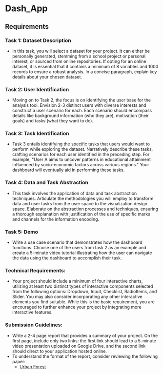 # Dash_App

## Requirements
### Task 1: Dataset Description
- In this task, you will select a dataset for your project. It can either be personally generated, stemming from a school project or personal interest, or sourced from online repositories. If opting for an online dataset, it is essential that it contains a minimum of 8 variables and 1000 records to ensure a robust analysis. In a concise paragraph, explain key details about your chosen dataset.

### Task 2: User Identification
- Moving on to Task 2, the focus is on identifying the user base for the analysis tool. Envision 2-3 distinct users with diverse interests and construct a user scenario for each. Each scenario should encompass details like background information (who they are), motivation (their goals) and tasks (what they want to do). 

### Task 3: Task Identification
- Task 3 entails identifying the specific tasks that users would want to perform while exploring the dataset. Narratively describe these tasks, crafting scenarios for each user identified in the preceding step. For example, "User A aims to uncover patterns in educational attainment influenced by socio-economic factors across various regions." Your dashboard will eventually aid in performing these tasks.

### Task 4: Data and Task Abstraction
- This task involves the application of data and task abstraction techniques. Articulate the methodologies you will employ to transform data and user tasks from the user space to the visualization design space. Elaborate on the abstraction processes and techniques, ensuring a thorough explanation with justification of the use of specific marks and channels for the information encoding.

### Task 5: Demo
- Write a use case scenario that demonstrates how the dashboard functions. Choose one of the users from task 2 as an example and create a 5-minute video tutorial illustrating how the user can navigate the data using the dashboard to accomplish their task.

### Technical Requirements:
- Your project should include a minimum of four interactive charts, utilizing at least two distinct types of interactive components selected from the following options: Dropdown, Input, Checklist, RadioItems, and Slider. You may also consider incorporating any other interactive elements you find suitable. While this is the basic requirement, you are encouraged to further enhance your project by integrating more interactive features.

### Submission Guidelines:
- Write a 2-4 page report that provides a summary of your project. On the first page, include only two links: the first link should lead to a 5-minute video presentation uploaded on Google Drive, and the second link should direct to your application hosted online.
- To understand the format of the report, consider reviewing the following paper:
    - <a href=https://drive.google.com/file/d/1tUnVrn_8U9pAhCUoaOgxwQD20r9soR6I/view>Urban Forest</a>